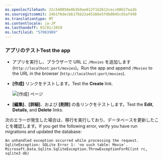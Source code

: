 ```yaml
---
ms.openlocfilehash: 22c540058e0b3b9ae612f1b2612cecc08627ea2b
ms.sourcegitcommit: 24b1f6decbb17bb22a45166e5fdb0845c65af498
ms.translationtype: MT
ms.contentlocale: ja-JP
ms.lasthandoff: 03/01/2019
ms.locfileid: "57063989"
---
```

<a name="test"></a>
### <a name="test-the-app"></a><span data-ttu-id="3dd92-101">アプリのテスト</span><span class="sxs-lookup"><span data-stu-id="3dd92-101">Test the app</span></span>

* <span data-ttu-id="3dd92-102">アプリを実行し、ブラウザーで URL に `/Movies` を追加します (`http://localhost:port/movies`)。</span><span class="sxs-lookup"><span data-stu-id="3dd92-102">Run the app and append `/Movies` to the URL in the browser (`http://localhost:port/movies`).</span></span>
* <span data-ttu-id="3dd92-103">**[作成]** リンクをテストします。</span><span class="sxs-lookup"><span data-stu-id="3dd92-103">Test the **Create** link.</span></span>

  ![[作成] ページ](../../tutorials/razor-pages/model/_static/conan.png)

<a name="scaffold"></a>

* <span data-ttu-id="3dd92-105">**[編集]**、**[詳細]**、および **[削除]** の各リンクをテストします。</span><span class="sxs-lookup"><span data-stu-id="3dd92-105">Test the **Edit**, **Details**, and **Delete** links.</span></span>

<span data-ttu-id="3dd92-106">次のエラーが発生した場合は、移行を実行しており、データベースを更新したことを確認します。</span><span class="sxs-lookup"><span data-stu-id="3dd92-106">If you get the following error, verify you have run migrations and updated the database:</span></span>

```
An unhandled exception occurred while processing the request.
SqliteException: SQLite Error 1: 'no such table: Movie'.
Microsoft.Data.Sqlite.SqliteException.ThrowExceptionForRC(int rc, sqlite3 db)
```
